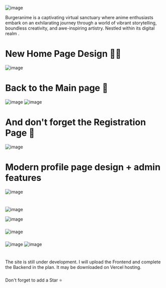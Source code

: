 ![image](https://github.com/amadich/BURGERANIME/assets/74735976/6037fbdf-989d-495b-965d-a26450f8e86f)

Burgeranime is a captivating virtual sanctuary where anime enthusiasts embark on an exhilarating journey through a world of vibrant storytelling, boundless creativity, and awe-inspiring artistry. Nestled within its digital realm .
# New Home Page Design 🐱‍👤
![image](https://github.com/amadich/BURGERANIME/assets/74735976/7d8b97b6-7fe4-480c-9c50-98252b640366)

# Back to the Main page 🙈
![image](https://github.com/amadich/BURGERANIME/assets/74735976/8df26769-c7f1-4e54-afe0-c3a06e68646c)
![image](https://github.com/amadich/BURGERANIME/assets/74735976/cc9dac36-5394-4563-b795-41517391d399)

# And don't forget the Registration Page 🙊
![image](https://github.com/amadich/BURGERANIME/assets/74735976/0950265c-c467-4178-8df9-38d403afeb0c)

# Modern profile page design + admin features
![image](https://github.com/amadich/BURGERANIME/assets/74735976/82970b72-1e7c-4976-ab78-4a3a5cb206bf)
#
![image](https://github.com/amadich/BURGERANIME/assets/74735976/9007a148-6d9f-41a6-b0d9-b47aaf560cc9)

![image](https://github.com/amadich/BURGERANIME/assets/74735976/00cd8928-9719-40f4-a41d-5e9a485741cc)


###

![image](https://github.com/amadich/BURGERANIME/assets/74735976/1ac8e2a7-41d4-412d-9500-d48c7dbe49ab)
###
![image](https://github.com/amadich/BURGERANIME/assets/74735976/00df1a36-292f-4a0f-8d4b-25282ccc93a5)
![image](https://github.com/amadich/BURGERANIME/assets/74735976/338c199e-0e72-4c9c-b0e5-13578ea50a44)


###
#
The site is still under development. I will upload the Frontend and complete the Backend in the plan. It may be downloaded on Vercel hosting.
###
Don't forget to add a Star ⭐
